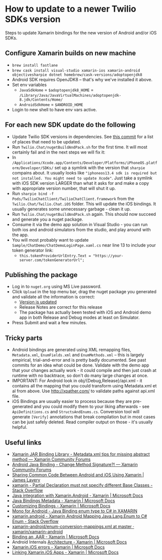 # How to update to a newer Twilio SDKs version

Steps to update Xamarin bindings for the new version of Android and/or iOS SDKs.

## Configure Xamarin builds on new machine

* `brew install fastlane`
* `brew cask install visual-studio xamarin-ios xamarin-android objectivesharpie dotnet homebrew/cask-versions/adoptopenjdk8`
* Android SDK requires OpenJDK8 – that's why we've installed it above.
* Set env variables
  * `JavaSdkHome` = `$adoptopenjdk8_HOME` = `/Library/Java/JavaVirtualMachines/adoptopenjdk-8.jdk/Contents/Home/`
  * `AndroidSdkHome` = `$ANDROID_HOME`
* Login to new shell to have env vars active.

## For each new SDK update do the following

* Update Twilio SDK versions in dependencies. See [this commit](https://github.com/twilio/TwilioChatXamarinBindings/commit/ac23edbadd55953e9ba8ea42c6dbbc277fb1e81e) for a list of places that need to be updated.
* Run `Twilio.Chat/nugetBuildAndPack.sh` for the first time. It will most certainly fail and in the next steps we will fix it:
* In `/Applications/Xcode.app/Contents/Developer/Platforms/iPhoneOS.platform/Developer/SDKs/` set up a symlink with the version that `sharpie` compains about. It usually looks like `"iphoneos13.4 sdk is required but not installed. You might need to update Xcode"`. Just take a symlink with iOS SDK version LARGER than what it asks for and make a copy with appropriate version number, that will shut it up.
* Run `sharpie bind -f Pods/TwilioChatClient/TwilioChatClient.framework` from the `Twilio.Chat/Twilio.Chat.iOS` folder. This will update the iOS bindings. It usually generates some unnecessary garbage - clean it up.
* Run `Twilio.Chat/nugetBuildAndPack.sh` again. This should now succeed and generate you a nuget package.
* Consume it via the demo app solution in Visual Studio - you can run both ios and android simulators from the studio, and play around with the app.
* You will most probably want to update `Sample/ChatDemo/ChatDemoLoginPage.xaml.cs` near line 13 to include your token generator link:
  * `this.tokenProviderUrlEntry.Text = "https://your-server.com/tokenGeneratorUrl";`

## Publishing the package

* Log in to `nuget.org` using MS Live password.
* Click `Upload` in the top menu bar, drag the nuget package you generated and validate all the information is correct:
  * [Version is updated](https://github.com/twilio/TwilioChatXamarinBindings/commit/1f5a8b5f2c9e32525029a7d8ca187b60564f6cf9)
  * Release Notes are correct for this release
  * The package has actually been tested with iOS and Android demo app in both Release and Debug modes at least on Simulator.
* Press Submit and wait a few minutes.

## Tricky parts

* Android bindings are generated using XML remapping files, `Metadata.xml`, `EnumFields.xml` and `EnumMethods.xml` – this is largely empirical, trial-and-error and is pretty badly documented. See past commits for an idea what could be done. Validate with the demo app that your changes actually work - it could compile and then just crash at runtime with no backtrace, so don't do many large changes at once.
* IMPORTANT: For Android look in obj/{Debug,Release}/api.xml - it contains all the mapping that you could transform using Metadata.xml et al from above. Use http://xpather.com/ to validate paths against api.xml file.
* iOS Bindings are usually easier to process because they are pre-generated and you could modify them to your liking afterwards - see `ApiDefinitions.cs` and `StructsAndEnums.cs`. Conversion tool will generate `[Verify]` annotations that break compilation but in most cases can be just safely deleted. Read compiler output on those - it's usually helpful.

## Useful links

* [Xamarin JAR Binding Library - Metadata.xml tips for missing abstract method — Xamarin Community Forums][1]
* [Android Java Binding - Change Method Signature?! — Xamarin Community Forums][2]
* [Sharing Common Code Between Android and iOS Using Xamarin | James Lavery][3]
* [xamarin - Partial Declaration must not specify different Base Classes - Stack Overflow][4]
* [Java integration with Xamarin.Android - Xamarin | Microsoft Docs][5]
* [Java Bindings Metadata - Xamarin | Microsoft Docs][6]
* [Customizing Bindings - Xamarin | Microsoft Docs][7]
* [Mono for Android - Java Binding enum type to C# in XAMARIN][8]
* [xamarin.android - Xamarin Android Mapping Java.Lang.Enum to C# Enum - Stack Overflow][9]
* [xamarin-android/enum-conversion-mappings.xml at master · xamarin/xamarin-android][10]
* [Binding an .AAR - Xamarin | Microsoft Docs][11]
* Android Internals [Architecture - Xamarin | Microsoft Docs][12]
* [Xamarin.iOS errors - Xamarin | Microsoft Docs][13]
* [Linking Xamarin.iOS Apps - Xamarin | Microsoft Docs][14]


[1]: https://forums.xamarin.com/discussion/35713/xamarin-jar-binding-library-metadata-xml-tips-for-missing-abstract-method
[2]: https://forums.xamarin.com/discussion/31668/android-java-binding-change-method-signature
[3]: https://jglavery.wordpress.com/2013/10/06/sharing-common-code-between-android-and-ios-using-xamarin/
[4]: https://stackoverflow.com/questions/37177154/partial-declaration-must-not-specify-different-base-classes
[5]: https://docs.microsoft.com/en-us/xamarin/android/platform/java-integration/
[6]: https://docs.microsoft.com/en-us/xamarin/android/platform/binding-java-library/customizing-bindings/java-bindings-metadata
[7]: https://docs.microsoft.com/en-us/xamarin/android/platform/binding-java-library/customizing-bindings/
[8]: http://mono-for-android.1047100.n5.nabble.com/Java-Binding-enum-type-to-C-in-XAMARIN-td5713478.html
[9]: https://stackoverflow.com/questions/36919688/xamarin-android-mapping-java-lang-enum-to-c-sharp-enum
[10]: https://github.com/xamarin/xamarin-android/blob/master/build-tools/enumification-helpers/enum-conversion-mappings.xml
[11]: https://docs.microsoft.com/en-us/xamarin/android/platform/binding-java-library/binding-an-aar
[12]: https://docs.microsoft.com/en-us/xamarin/android/internals/architecture
[13]: https://docs.microsoft.com/en-us/xamarin/ios/troubleshooting/mtouch-errors#MT5202
[14]: https://docs.microsoft.com/en-us/xamarin/ios/deploy-test/linker
